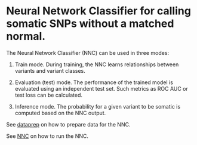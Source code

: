 # Neural Network Classifier for calling somatic SNPs without a matched normal.

The Neural Network Classifier (NNC) can be used in three modes:

1. Train mode. During training, the NNC learns relationships between variants and variant classes.

2. Evaluation (test) mode. The performance of the trained model is evaluated using an independent test set.
Such metrics as ROC AUC or test loss can be calculated.

3. Inference mode. The probability for a given variant to be somatic is computed based on the NNC output.

See  [dataprep](dataprep/) on how to prepare data for the NNC.

See  [NNC](NNC/) on how to run the NNC.
